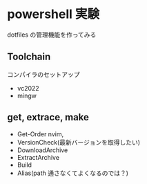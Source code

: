 # powershell 実験

dotfiles の管理機能を作ってみる

## Toolchain
コンパイラのセットアップ

- vc2022
- mingw

## get, extrace, make

- Get-Order
  nvim, 
- VersionCheck(最新バージョンを取得したい)
- DownloadArchive
- ExtractArchive
- Build
- Alias(path 通さなくてよくなるのでは？)


